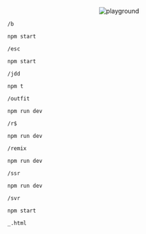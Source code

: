 <p align="center">
  <image src="https://user-images.githubusercontent.com/35368511/125885872-b874f238-bc89-4572-9725-e849844052d0.png" alt="playground">
</p>

`/b`

```
npm start
```

`/esc`

```
npm start
```

`/jdd`

```
npm t
```

`/outfit`

```
npm run dev
```

`/r$`

```
npm run dev
```

`/remix`

```
npm run dev
```

`/ssr`

```
npm run dev
```

`/svr`

```
npm start
```

`_.html`

```

```
